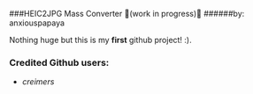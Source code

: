 ###HEIC2JPG Mass Converter  :apple:(work in progress):apple:
######by: anxiouspapaya  

Nothing huge but this is my __first__ github project! :).
### **Credited Github users:**
  - *creimers*
  
  